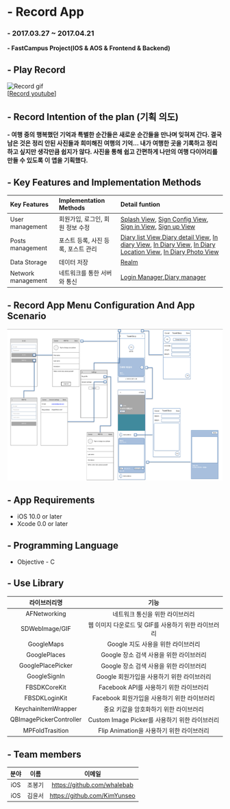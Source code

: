 # - Record App
### - 2017.03.27 ~ 2017.04.21
**- FastCampus Project(IOS & AOS & Frontend & Backend)**

## - Play Record
![Record gif](https://github.com/whalebab86/Record_IOS/blob/master/App_Manual_Document/image/record_cover_01.gif)
<br/>
[[Record youtube](https://www.youtube.com/watch?v=A0ARKpXVC1A "Record")]


## - Record Intention of the plan (기획 의도)
**- 여행 중의 행복했던 기억과 특별한 순간들은 새로운 순간들을 만나며 잊혀져 간다. 결국 남은 것은 정리 안된 사진들과 희미해진 여행의 기억... 내가 여행한 곳을 기록하고 정리하고 싶지만 생각만큼 쉽지가 않다. 사진을 통해 쉽고 간편하게 나만의 여행 다이어리를 만들 수 있도록 이 앱을 기획했다.** 
 
## - Key Features and Implementation Methods

|Key Features|Implementation Methods|Detail funtion|
|:--|:--|:--|
|User management|회원가입, 로그인, 회원 정보 수정 |[Splash View](), [Sign Config View](), [Sign in View](), [Sign up View]()|
|Posts management|포스트 등록, 사진 등록, 포스트 관리|[Diary list View](),[Diary detail View](), [In diary View](), [In Diary View](), [In Diary Location View](), [In Diary Photo View]()|
|Data Storage|데이터 저장|[Realm]()|
|Network management|네트워크를 통한 서버와 통신|[Login Manager](),[Diary manager]()|



## - Record App Menu Configuration And App Scenario

![Senario](https://github.com/whalebab86/Record_IOS/blob/master/App_Manual_Document/image/senario.png)

## - App Requirements

- iOS 10.0 or later
- Xcode 0.0 or later

## - Programming Language

- Objective - C

## - Use Library
|라이브러리명|기능|
|:--:|:--:|
|AFNetworking|네트워크 통신을 위한 라이브러리|
|SDWebImage/GIF|웹 이미지 다운로드 및 GIF를 사용하기 위한 라이브러리|
|GoogleMaps|Google 지도 사용을 위한 라이브러리|
|GooglePlaces|Google 장소 검색 사용을 위한 라이브러리|
|GooglePlacePicker|Google 장소 검색 사용을 위한 라이브러리|
|GoogleSignIn|Google 회원가입을 사용하기 위한 라이브러리|
|FBSDKCoreKit|Facebook API를 사용하기 위한 라이브러리|
|FBSDKLoginKit|Facebook 회원가입을 사용하기 위한 라이브러리|
|KeychainItemWrapper|중요 키값을 암호화하기 위한 라이브러리|
|QBImagePickerController|Custom Image Picker를 사용하기 위한 라이브러리|
|MPFoldTrasition|Flip Animation을 사용하기 위한 라이브러리|

## - Team members

|분야|이름|이메일|
|:--:|:--:|:--:|
|iOS|조봉기|https://github.com/whalebab|
|iOS|김윤서|https://github.com/KimYunseo|
